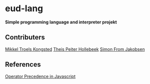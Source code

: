 
# eud-lang

**Simple programming language and interpreter projekt**

## Contributers

[Mikkel Troels Kongsted](https://www.github.com/MikLz69)
[Theis Peiter Hollebeek](https://tpho.dk)
[Simon From Jakobsen](https://simonfj20.site)

## References

[Operator Precedence in Javascript](https://developer.mozilla.org/en-US/docs/Web/JavaScript/Reference/Operators/Operator_Precedence)

